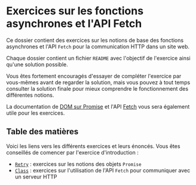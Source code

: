 # Exercices sur les fonctions asynchrones et l'API Fetch

Ce dossier contient des exercices sur les notions de base des fonctions asynchrones et l'API `Fetch` pour la communication HTTP dans un site web.

Chaque dossier contient un fichier `README` avec l'objectif de l'exercice ainsi qu'une solution possible.

Vous êtes fortement encouragés d'essayer de compléter l'exercice par vous-mêmes avant de regarder la solution, mais vous pouvez à tout temps consulter la solution finale pour mieux comprendre le fonctionnement des différentes notions.

La documentation de [DOM sur Promise](https://developer.mozilla.org/en-US/docs/Web/JavaScript/Reference/Global_Objects/Promise) et l'API [Fetch](https://developer.mozilla.org/en-US/docs/Web/API/Fetch_API) vous sera également utile pour les exercices.

## Table des matières

Voici les liens vers les différents exercices et leurs énoncés. Vous êtes conseillés de comencer par l'exercice d'introduction :

- [`Retry`](./Retry/README.MD) : exercices sur les notions des objets `Promise`
- [`Class`](./Class/README.MD) : exercices sur l'utilisation de l'API `Fetch` pour communiquer avec un serveur HTTP